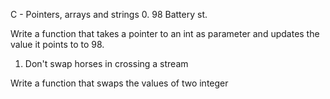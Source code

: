  C - Pointers, arrays and strings
0. 98 Battery st.

Write a function that takes a pointer to an int as parameter and updates the value it points to to 98.
1. Don't swap horses in crossing a stream

Write a function that swaps the values of two integer

